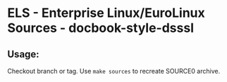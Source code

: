 # ELS - Enterprise Linux/EuroLinux Sources - docbook-style-dsssl
 
## Usage:
  Checkout branch or tag. Use `make sources` to recreate  SOURCE0 archive.
